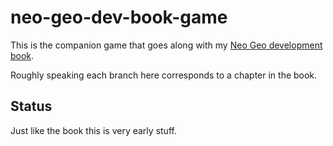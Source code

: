 # neo-geo-dev-book-game

This is the companion game that goes along with my [Neo Geo development book](https://github.com/city41/neo-geo-dev-book). 

Roughly speaking each branch here corresponds to a chapter in the book.

## Status

Just like the book this is very early stuff.